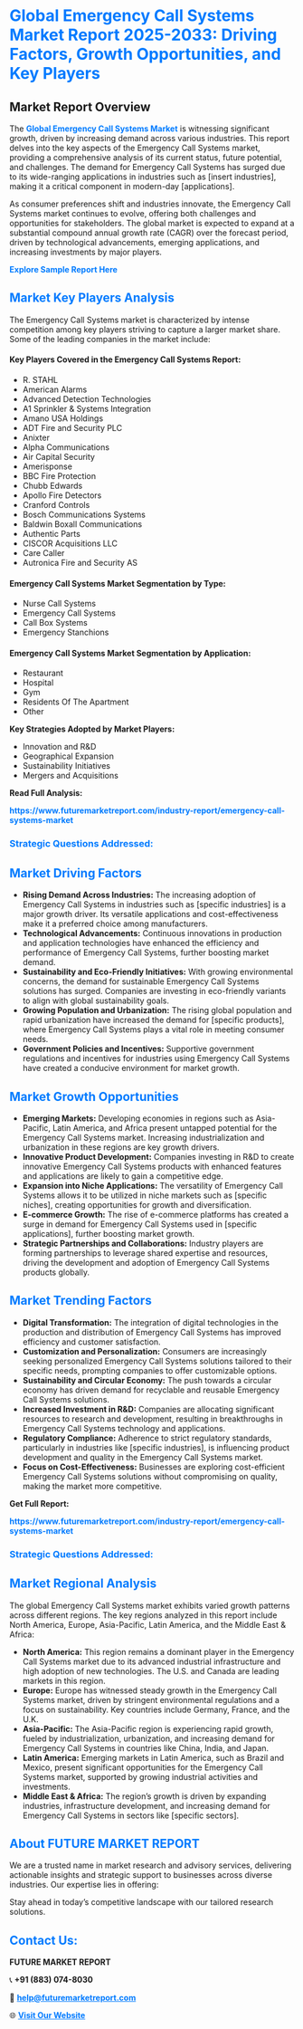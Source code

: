 <h1 style="color: #007BFF;">Global Emergency Call Systems Market Report 2025-2033: Driving Factors, Growth Opportunities, and Key Players</h1>

<section id="overview">
<h2>Market Report Overview</h2>
<p>The <a href="https://www.futuremarketreport.com/industry-report/emergency-call-systems-market" style="color: #007BFF; text-decoration: none;"><strong>Global Emergency Call Systems Market</strong></a> is witnessing significant growth, driven by increasing demand across various industries. This report delves into the key aspects of the Emergency Call Systems market, providing a comprehensive analysis of its current status, future potential, and challenges. The demand for Emergency Call Systems has surged due to its wide-ranging applications in industries such as [insert industries], making it a critical component in modern-day [applications].</p>
<p>As consumer preferences shift and industries innovate, the Emergency Call Systems market continues to evolve, offering both challenges and opportunities for stakeholders. The global market is expected to expand at a substantial compound annual growth rate (CAGR) over the forecast period, driven by technological advancements, emerging applications, and increasing investments by major players.</p>
</section>

<section id="overview">
<p><a href="https://www.futuremarketreport.com/request-sample/reportId=64786" style="color: #007BFF; text-decoration: none;"><strong>Explore Sample Report Here</strong></a></p>
</section>

<section id="key-players">
<h2 style="color: #007BFF;">Market Key Players Analysis</h2>
<p>The Emergency Call Systems market is characterized by intense competition among key players striving to capture a larger market share. Some of the leading companies in the market include:</p>
<h4>Key Players Covered in the Emergency Call Systems Report:</h4>
<ul><li>R. STAHL</li><li>American Alarms</li><li>Advanced Detection Technologies</li><li>A1 Sprinkler &amp; Systems Integration</li><li>Amano USA Holdings</li><li>ADT Fire and Security PLC</li><li>Anixter</li><li>Alpha Communications</li><li>Air Capital Security</li><li>Amerisponse</li><li>BBC Fire Protection</li><li>Chubb Edwards</li><li>Apollo Fire Detectors</li><li>Cranford Controls</li><li>Bosch Communications Systems</li><li>Baldwin Boxall Communications</li><li>Authentic Parts</li><li>CISCOR Acquisitions LLC</li><li>Care Caller</li><li>Autronica Fire and Security AS</li></ul>
<h4>Emergency Call Systems Market Segmentation by Type:</h4>
<ul><li>Nurse Call Systems</li><li>Emergency Call Systems</li><li>Call Box Systems</li><li>Emergency Stanchions</li></ul>

<h4>Emergency Call Systems Market Segmentation by Application:</h4>
<ul><li>Restaurant</li><li>Hospital</li><li>Gym</li><li>Residents Of The Apartment</li><li>Other</li></ul>
<p><strong>Key Strategies Adopted by Market Players:</strong></p>
<ul>
<li>Innovation and R&D</li>
<li>Geographical Expansion</li>
<li>Sustainability Initiatives</li>
<li>Mergers and Acquisitions</li>
</ul>
</section>

<section>
<p><strong>Read Full Analysis: </strong></p><a href="https://www.futuremarketreport.com/industry-report/emergency-call-systems-market" style="color: #007BFF; text-decoration: none;"><strong>https://www.futuremarketreport.com/industry-report/emergency-call-systems-market</strong></a>
<h3 style="color: #007BFF;">Strategic Questions Addressed:</h3>
</section>

<section id="driving-factors">
<h2 style="color: #007BFF;">Market Driving Factors</h2>
<ul>
<li><strong>Rising Demand Across Industries:</strong> The increasing adoption of Emergency Call Systems in industries such as [specific industries] is a major growth driver. Its versatile applications and cost-effectiveness make it a preferred choice among manufacturers.</li>
<li><strong>Technological Advancements:</strong> Continuous innovations in production and application technologies have enhanced the efficiency and performance of Emergency Call Systems, further boosting market demand.</li>
<li><strong>Sustainability and Eco-Friendly Initiatives:</strong> With growing environmental concerns, the demand for sustainable Emergency Call Systems solutions has surged. Companies are investing in eco-friendly variants to align with global sustainability goals.</li>
<li><strong>Growing Population and Urbanization:</strong> The rising global population and rapid urbanization have increased the demand for [specific products], where Emergency Call Systems plays a vital role in meeting consumer needs.</li>
<li><strong>Government Policies and Incentives:</strong> Supportive government regulations and incentives for industries using Emergency Call Systems have created a conducive environment for market growth.</li>
</ul>
</section>

<section id="growth-opportunities">
<h2 style="color: #007BFF;">Market Growth Opportunities</h2>
<ul>
<li><strong>Emerging Markets:</strong> Developing economies in regions such as Asia-Pacific, Latin America, and Africa present untapped potential for the Emergency Call Systems market. Increasing industrialization and urbanization in these regions are key growth drivers.</li>
<li><strong>Innovative Product Development:</strong> Companies investing in R&D to create innovative Emergency Call Systems products with enhanced features and applications are likely to gain a competitive edge.</li>
<li><strong>Expansion into Niche Applications:</strong> The versatility of Emergency Call Systems allows it to be utilized in niche markets such as [specific niches], creating opportunities for growth and diversification.</li>
<li><strong>E-commerce Growth:</strong> The rise of e-commerce platforms has created a surge in demand for Emergency Call Systems used in [specific applications], further boosting market growth.</li>
<li><strong>Strategic Partnerships and Collaborations:</strong> Industry players are forming partnerships to leverage shared expertise and resources, driving the development and adoption of Emergency Call Systems products globally.</li>
</ul>
</section>

<section id="trending-factors">
<h2 style="color: #007BFF;">Market Trending Factors</h2>
<ul>
<li><strong>Digital Transformation:</strong> The integration of digital technologies in the production and distribution of Emergency Call Systems has improved efficiency and customer satisfaction.</li>
<li><strong>Customization and Personalization:</strong> Consumers are increasingly seeking personalized Emergency Call Systems solutions tailored to their specific needs, prompting companies to offer customizable options.</li>
<li><strong>Sustainability and Circular Economy:</strong> The push towards a circular economy has driven demand for recyclable and reusable Emergency Call Systems solutions.</li>
<li><strong>Increased Investment in R&D:</strong> Companies are allocating significant resources to research and development, resulting in breakthroughs in Emergency Call Systems technology and applications.</li>
<li><strong>Regulatory Compliance:</strong> Adherence to strict regulatory standards, particularly in industries like [specific industries], is influencing product development and quality in the Emergency Call Systems market.</li>
<li><strong>Focus on Cost-Effectiveness:</strong> Businesses are exploring cost-efficient Emergency Call Systems solutions without compromising on quality, making the market more competitive.</li>
</ul>
</section>

<section>
<p><strong>Get Full Report: </strong></p><a href="https://www.futuremarketreport.com/industry-report/emergency-call-systems-market" style="color: #007BFF; text-decoration: none;"><strong>https://www.futuremarketreport.com/industry-report/emergency-call-systems-market</strong></a>
<h3 style="color: #007BFF;">Strategic Questions Addressed:</h3>
</section>


<section id="regional-analysis">
<h2 style="color: #007BFF;">Market Regional Analysis</h2>
<p>The global Emergency Call Systems market exhibits varied growth patterns across different regions. The key regions analyzed in this report include North America, Europe, Asia-Pacific, Latin America, and the Middle East & Africa:</p>
<ul>
<li><strong>North America:</strong> This region remains a dominant player in the Emergency Call Systems market due to its advanced industrial infrastructure and high adoption of new technologies. The U.S. and Canada are leading markets in this region.</li>
<li><strong>Europe:</strong> Europe has witnessed steady growth in the Emergency Call Systems market, driven by stringent environmental regulations and a focus on sustainability. Key countries include Germany, France, and the U.K.</li>
<li><strong>Asia-Pacific:</strong> The Asia-Pacific region is experiencing rapid growth, fueled by industrialization, urbanization, and increasing demand for Emergency Call Systems in countries like China, India, and Japan.</li>
<li><strong>Latin America:</strong> Emerging markets in Latin America, such as Brazil and Mexico, present significant opportunities for the Emergency Call Systems market, supported by growing industrial activities and investments.</li>
<li><strong>Middle East & Africa:</strong> The region’s growth is driven by expanding industries, infrastructure development, and increasing demand for Emergency Call Systems in sectors like [specific sectors].</li>
</ul>
</section>

<footer>
<h2 style="color: #007BFF;">About FUTURE MARKET REPORT</h2>
<p>We are a trusted name in market research and advisory services, delivering actionable insights and strategic support to businesses across diverse industries. Our expertise lies in offering:</p>

<p>Stay ahead in today’s competitive landscape with our tailored research solutions.</p>

<h2 style="color: #007BFF;">Contact Us:</h2>
<p><strong>FUTURE MARKET REPORT</strong></p>
<p>📞 <strong>+91 (883) 074-8030</strong></p>
<p>📧 <strong><a href="mailto:help@futuremarketreport.com" style="color: #007BFF;">help@futuremarketreport.com</a></strong></p>
<p>🌐 <strong><a href="https://www.futuremarketreport.com/" style="color: #007BFF;">Visit Our Website</a></strong></p>
</footer>